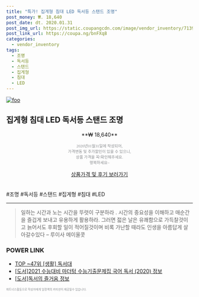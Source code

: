 ```yaml
--- 
title: "특가! 집게형 침대 LED 독서등 스탠드 조명" 
post_money: ₩. 18,640 
post_date: dt. 2020.01.31 
post_img_url: https://static.coupangcdn.com/image/vendor_inventory/7139/2462eded0797c40289de01572fdee3a800208cc9bf8fb2b211de0f254946.jpg 
post_link_url: https://coupa.ng/bnFXq8 
categories: 
  - vendor_inventory 
tags: 
  - 조명 
  - 독서등 
  - 스탠드 
  - 집게형 
  - 침대 
  - LED 
--- 
```

[![foo](https://static.coupangcdn.com/image/vendor_inventory/7139/2462eded0797c40289de01572fdee3a800208cc9bf8fb2b211de0f254946.jpg)](https://coupa.ng/bnFXq8) 

## 집게형 침대 LED 독서등 스탠드 조명 
<p style="text-align: center;">**₩ 18,640**</p> 
<p style="text-align: center;"><span style="color: #898c8f; font-family: Georgia,Times,serif; font-size: 0.75em;">2020년01월31일에 작성되어, <br>가격변동 및 추가할인이 있을 수 있으니,<br> 상품 가격을 꼭!확인해주세요.<br>행복하세요~</span> 
</p>	 
<div markdown="0" style="text-align: center;"><a href="https://coupa.ng/bnFXq8" class="btn btn--success">상품가격 및 후기 보러가기</a></div> 
<br><br> 
  #조명 #독서등 #스탠드 #집게형 #침대 #LED 
<hr> 

> 일하는 시간과 노는 시간을 뚜렷이 구분하라 . 시간의 중요성을 이해하고 매순간을 즐겁게 보내고 유용하게 활용하라. 그러면 젋은 날은 유쾌함으로 가득찰것이고 늙어서도 후회할 일이 적어질것이며 비록 가난할 때라도 인생을 아름답게 살아갈수있다  – 루이사 메이올콧 


### POWER LINK

* <a href="https://blog.naver.com/fasyy4321/221776302587" target="_blank"> TOP ~47위 [생활] 독서대</a>
* <a href="https://blog.naver.com/sakai111/221756831083" target="_blank">[도서]2021 수능대비 마더텅 수능기출문제집 국어 독서 (2020) 정보</a>
* <a href="https://blog.naver.com/sakai111/221773786689" target="_blank">[도서]독서의 즐거움 정보</a>

<span style="color: #898c8f; font-family: Georgia,Times,serif; font-size: 0.55em;">파트너스활동으로 작성자에게 일정액의 커미션이 제공될수 있습니다.</span> 
